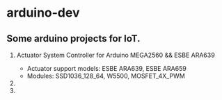 # arduino-dev
## Some arduino projects for IoT.

1. Actuator System Controller for Arduino MEGA2560 && ESBE ARA639
    * Actuator support models: ESBE ARA639, ESBE ARA659
    * Modules: SSD1036_128_64, W5500, MOSFET_4X_PWM

2.
3.
